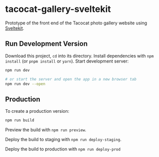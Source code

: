# tacocat-gallery-sveltekit

Prototype of the front end of the Tacocat photo gallery website using [Sveltekit](https://kit.svelte.dev/).

## Run Development Version

Download this project, `cd` into its directory. Install dependencies with `npm install` (or `pnpm install` or `yarn`). Start development server: 

```bash
npm run dev

# or start the server and open the app in a new browser tab
npm run dev --open
```

## Production

To create a production version:
```bash
npm run build
```

Preview the build with `npm run preview`.

Deploy the build to staging with `npm run deploy-staging`.

Deploy the build to production with `npm run deploy-prod`
